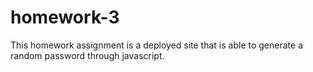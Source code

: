 # homework-3
This homework assignment is a deployed site that is able to generate a random password through javascript. 
